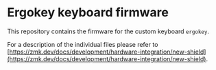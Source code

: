 # Ergokey keyboard firmware

This repository contains the firmware for the custom keyboard `ergokey`.

For a description of the individual files please refer to
[https://zmk.dev/docs/development/hardware-integration/new-shield](https://zmk.dev/docs/development/hardware-integration/new-shield).
